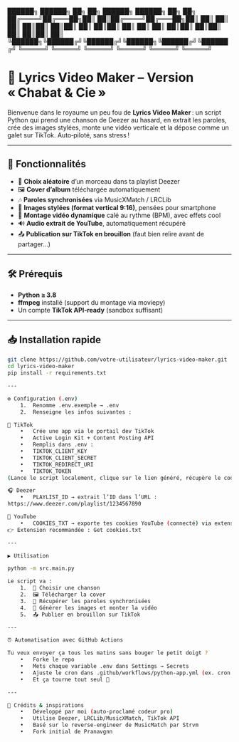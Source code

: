 
 ██████╗ ██████╗ ██╗   ██╗ ██████╗ ██████╗ ██╗   ██╗
██╔════╝██╔═══██╗██║   ██║██╔════╝██╔═══██╗██║   ██║
██║     ██║   ██║██║   ██║██║     ██║   ██║██║   ██║
██║     ██║   ██║██║   ██║██║     ██║   ██║██║   ██║
╚██████╗╚██████╔╝╚██████╔╝╚██████╗╚██████╔╝╚██████╔╝
 ╚═════╝ ╚═════╝  ╚═════╝  ╚═════╝ ╚═════╝  ╚═════╝ 
                                                                                                                                                                                                                                        

# 🎤 Lyrics Video Maker – Version « Chabat & Cie »

Bienvenue dans le royaume un peu fou de **Lyrics Video Maker** : un script Python qui prend une chanson de Deezer au hasard, en extrait les paroles, crée des images stylées, monte une vidéo verticale et la dépose comme un galet sur TikTok. Auto‑piloté, sans stress !

---

## 🚀 Fonctionnalités

- 🎲 **Choix aléatoire** d’un morceau dans ta playlist Deezer  
- 🖼 **Cover d’album** téléchargée automatiquement  
- 🎶 **Paroles synchronisées** via MusicXMatch / LRCLib  
- 📱 **Images stylées (format vertical 9:16)**, pensées pour smartphone  
- 🎥 **Montage vidéo dynamique** calé au rythme (BPM), avec effets cool  
- 🔊 **Audio extrait de YouTube**, automatiquement récupéré  
- 📤 **Publication sur TikTok en brouillon** (faut bien relire avant de partager…)

---

## 🛠 Prérequis

- **Python ≥ 3.8**  
- **ffmpeg** installé (support du montage via moviepy)  
- Un compte **TikTok API‑ready** (sandbox suffisant)

---

## 📥 Installation rapide

```bash
git clone https://github.com/votre-utilisateur/lyrics-video-maker.git
cd lyrics-video-maker
pip install -r requirements.txt

---

⚙️ Configuration (.env)
	1.	Renomme .env.exemple → .env
	2.	Renseigne les infos suivantes :

🕺 TikTok
	•	Crée une app via le portail dev TikTok
	•	Active Login Kit + Content Posting API
	•	Remplis dans .env :
	•	TIKTOK_CLIENT_KEY
	•	TIKTOK_CLIENT_SECRET
	•	TIKTOK_REDIRECT_URI
	•	TIKTOK_TOKEN
(Lance le script localement, clique sur le lien généré, récupère le code=xxx dans l’URL et colle-le dans le terminal pour générer tiktok_tokens.txt. Copie son contenu dans .env)

🎧 Deezer
	•	PLAYLIST_ID → extrait l’ID dans l’URL :
https://www.deezer.com/playlist/1234567890

🎼 YouTube
	•	COOKIES_TXT → exporte tes cookies YouTube (connecté) via extension navigateur, colle-les ici.
👉 Extension recommandée : Get cookies.txt

---

▶️ Utilisation

python -m src.main.py

Le script va :
	1.	🎵 Choisir une chanson
	2.	🖼 Télécharger la cover
	3.	📝 Récupérer les paroles synchronisées
	4.	🎨 Générer les images et monter la vidéo
	5.	📤 Publier en brouillon sur TikTok

---

⏰ Automatisation avec GitHub Actions

Tu veux envoyer ça tous les matins sans bouger le petit doigt ?
	•	Forke le repo
	•	Mets chaque variable .env dans Settings → Secrets
	•	Ajuste le cron dans .github/workflows/python-app.yml (ex. cron: '30 6 * * *' → 6h30 quotidien)
	•	Et ça tourne tout seul 🚀

---

🧠 Crédits & inspirations
	•	Développé par moi (auto‑proclamé codeur pro)
	•	Utilise Deezer, LRCLib/MusicXMatch, TikTok API
	•	Basé sur le reverse‑engineer de MusicMatch par Strvm
	•	Fork initial de Pranavgnn

